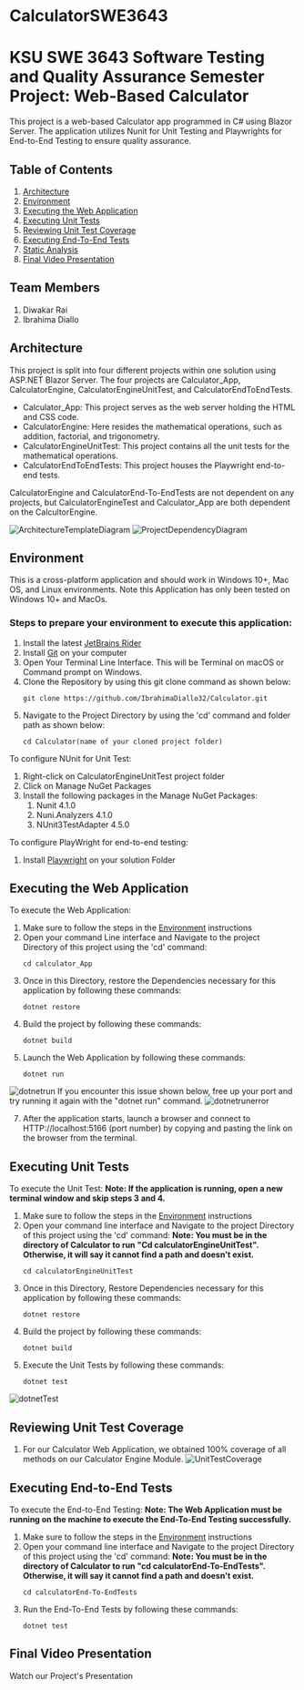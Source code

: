 # CalculatorSWE3643

# KSU SWE 3643 Software Testing and Quality Assurance Semester Project: Web-Based Calculator
This project is a web-based Calculator app programmed in C# using Blazor Server. The application utilizes Nunit for Unit Testing and Playwrights for End-to-End Testing to ensure quality assurance. 

## Table of Contents
1. [Architecture](#Architecture)
2. [Environment](#environment)
3. [Executing the Web Application](#executing-the-web-application)
4. [Executing Unit Tests](#executing-unit-tests)
5. [Reviewing Unit Test Coverage](#reviewing-unit-test-coverage)
6. [Executing End-To-End Tests](#Executing-End-To-End-Tests)
7. [Static Analysis](#static-analysis)
8. [Final Video Presentation](#Final-Video-Presentation)
   
## Team Members
1. Diwakar Rai
2. Ibrahima Diallo

## Architecture 
This project is split into four different projects within one solution using ASP.NET Blazor Server. The four projects are Calculator_App, CalculatorEngine, CalculatorEngineUnitTest, and CalculatorEndToEndTests.

-   Calculator_App: This project serves as the web server holding the HTML and CSS code.
-   CalculatorEngine: Here resides the mathematical operations, such as addition, factorial, and trigonometry.
-   CalculatorEngineUnitTest: This project contains all the unit tests for the mathematical operations.
-   CalculatorEndToEndTests: This project houses the Playwright end-to-end tests.

CalculatorEngine and CalculatorEnd-To-EndTests are not dependent on any projects, but CalculatorEngineTest and Calculator_App are both dependent on the CalcultorEngine.

![ArchitectureTemplateDiagram](https://github.com/IbrahimaDiallo32/Calculator/assets/111662876/072aefa6-c7d1-4671-b506-1d884da1be67)
![ProjectDependencyDiagram](https://github.com/IbrahimaDiallo32/Calculator/assets/111662876/83b2792b-9ca4-42ed-94f8-63728076b53c)


## Environment

This is a cross-platform application and should work in Windows 10+, Mac OS, and Linux environments. Note this Application has only been tested on Windows 10+ and MacOs.

### Steps to prepare your environment to execute this application: 

1. Install the latest [JetBrains Rider](https://www.jetbrains.com/rider/download/#section=windows)
2. Install [Git](https://git-scm.com/downloads) on your computer
3. Open Your Terminal Line Interface. This will be Terminal on macOS or Command prompt on Windows.
4. Clone the Repository by using this git clone command as shown below:
      ```
   git clone https://github.com/IbrahimaDiallo32/Calculator.git
      ```
5. Navigate to the Project Directory by using the 'cd' command and folder path as shown below:
      ```
   cd Calculator(name of your cloned project folder)
      ```
   
To configure NUnit for Unit Test:
1.  Right-click on CalculatorEngineUnitTest project folder
2.  Click on Manage NuGet Packages
3. Install the following packages in the Manage NuGet Packages:
   1. Nunit 4.1.0
   2. Nuni.Analyzers 4.1.0
   3. NUnit3TestAdapter 4.5.0

To configure PlayWright for end-to-end testing: 
1. Install [Playwright](https://playwright.dev/dotnet/docs/intro) on your solution Folder
   

## Executing the Web Application 

To execute the Web Application:
1. Make sure to follow the steps in the [Environment](#environment) instructions
2. Open your command Line interface and Navigate to the project Directory of this project using the 'cd' command:
      ```
    cd calculator_App
      ```
3. Once in this Directory, restore the Dependencies necessary for this application by following these commands:
      ```
   dotnet restore
      ```
4. Build the project by following these commands:
   ```
   dotnet build
   ```
5. Launch the Web Application by following these commands:
    ```
    dotnet run
    ```
![dotnetrun](https://github.com/IbrahimaDiallo32/Calculator/assets/111923854/e4847ab5-d416-4807-ae6e-85c15ddc7390)
   If you encounter this issue shown below, free up your port and try running it again with the "dotnet run" command.
![dotnetrunerror](https://github.com/IbrahimaDiallo32/Calculator/assets/111923854/d07e0f9a-129a-45a2-83bc-c4b610e5bc55)

7. After the application starts, launch a browser and connect to HTTP://localhost:5166 (port number) by copying and pasting the link on the browser from the terminal.
   
   
   

## Executing Unit Tests

To execute the Unit Test:
**Note: If the application is running, open a new terminal window and skip steps 3 and 4.** 

1. Make sure to follow the steps in the [Environment](#environment) instructions
2.  Open your command line interface and Navigate to the project Directory of this project using the 'cd' command:
   **Note: You must be in the directory of Calculator to run "Cd calculatorEngineUnitTest". Otherwise, it will say it cannot find a path and doesn't exist.** 
      ```
    cd calculatorEngineUnitTest
      ```
4. Once in this Directory, Restore Dependencies necessary for this application by following these commands:
      ```
   dotnet restore
      ```
5. Build the project by following these commands:
   ```
   dotnet build
   ```
6. Execute the Unit Tests by following these commands:
   ```
   dotnet test
   ```
![dotnetTest](https://github.com/IbrahimaDiallo32/Calculator/assets/111923854/51f5f41e-6ec5-4dba-9f94-1f30f44b703e)

## Reviewing Unit Test Coverage
1. For our Calculator Web Application, we obtained 100% coverage of all methods on our Calculator Engine Module.
![UnitTestCoverage](https://github.com/IbrahimaDiallo32/Calculator/assets/111923854/6fc8f2cd-fd9d-4ed4-9774-8a9d9e96f157)



## Executing End-to-End Tests

To execute the End-to-End Testing:
**Note: The Web Application must be running on the machine to execute the End-To-End Testing successfully.**
1.  Make sure to follow the steps in the [Environment](#environment) instructions
2.  Open your command line interface and Navigate to the project Directory of this project using the 'cd' command:
   **Note: You must be in the directory of Calculator to run "cd calculatorEnd-To-EndTests". Otherwise, it will say it cannot find a path and doesn't exist.**
      ```
    cd calculatorEnd-To-EndTests
      ```
4. Run the End-To-End Tests by following these commands:
   ```
   dotnet test
   ```
## Final Video Presentation

Watch our Project's Presentation
